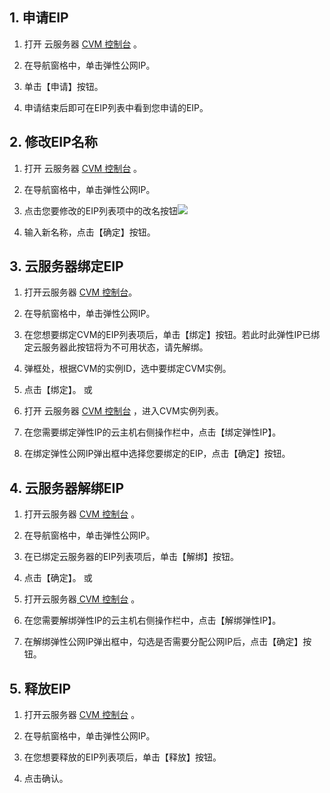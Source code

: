## 1.	申请EIP

1)	打开 云服务器 [CVM 控制台](https://console.tce.fsphere.cn/cvm) 。
	
2)	在导航窗格中，单击弹性公网IP。

3)	单击【申请】按钮。

4)	申请结束后即可在EIP列表中看到您申请的EIP。

## 2. 修改EIP名称

1)	打开 云服务器 [CVM 控制台](https://console.tce.fsphere.cn/cvm) 。
	
2)	在导航窗格中，单击弹性公网IP。

3)	点击您要修改的EIP列表项中的改名按钮![](http://imgcache.tce.fsphere.cn/image/mccdn.qcloud.com/img568c80a2324b8.png)

4)	输入新名称，点击【确定】按钮。

## 3.	云服务器绑定EIP

1)	打开云服务器 [CVM 控制台](https://console.tce.fsphere.cn/cvm)。

2)	在导航窗格中，单击弹性公网IP。

3)	在您想要绑定CVM的EIP列表项后，单击【绑定】按钮。若此时此弹性IP已绑定云服务器此按钮将为不可用状态，请先解绑。
	
4)	弹框处，根据CVM的实例ID，选中要绑定CVM实例。

5)	点击【绑定】。
或
1)	打开 云服务器 [CVM 控制台](https://console.tce.fsphere.cn/cvm) ，进入CVM实例列表。

2)	在您需要绑定弹性IP的云主机右侧操作栏中，点击【绑定弹性IP】。

3)	在绑定弹性公网IP弹出框中选择您要绑定的EIP，点击【确定】按钮。

## 4.	云服务器解绑EIP

1)	打开云服务器 [CVM 控制台](https://console.tce.fsphere.cn/cvm) 。

2)	在导航窗格中，单击弹性公网IP。

3)	在已绑定云服务器的EIP列表项后，单击【解绑】按钮。

4)	点击【确定】。
或
1)	打开云服务器[ CVM 控制台](https://console.tce.fsphere.cn/cvm) 。
	
2)	在您需要解绑弹性IP的云主机右侧操作栏中，点击【解绑弹性IP】。

3)	在解绑弹性公网IP弹出框中，勾选是否需要分配公网IP后，点击【确定】按钮。

## 5.	释放EIP

1)	打开云服务器 [CVM 控制台](https://console.tce.fsphere.cn/cvm) 。

2)	在导航窗格中，单击弹性公网IP。

3)	在您想要释放的EIP列表项后，单击【释放】按钮。

4)	点击确认。
